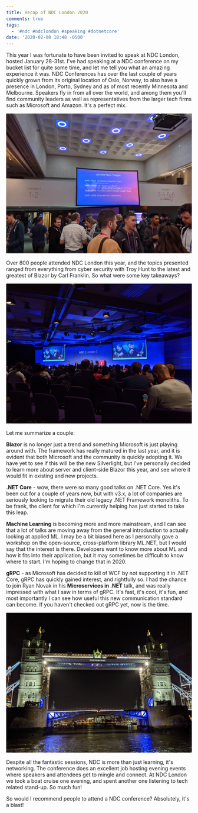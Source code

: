 ```yaml
---
title: Recap of NDC London 2020
comments: true
tags:
  - '#ndc #ndclondon #speaking #dotnetcore'
date: '2020-02-08 18:48 -0500'
---
```

This year I was fortunate to have been invited to speak at NDC London, hosted January 28-31st. I've had speaking at a NDC conference on my bucket list for quite some time, and let me tell you what an amazing experience it was. NDC Conferences has over the last couple of years quickly grown from its original location of Oslo, Norway, to also have a presence in London, Porto, Sydney and as of most recently Minnesota and Melbourne. Speakers fly in from all over the world, and among them you'll find community leaders as well as representatives from the larger tech firms such as Microsoft and Amazon. It's a perfect mix. 

![](/images/post-images/IMG_20200130_173307.jpg)

Over 800 people attended NDC London this year, and the topics presented ranged from everything from cyber security with Troy Hunt to the latest and greatest of Blazor by Carl Franklin. So what were some key takeaways?

![](/images/post-images/IMG_20200130_192145.jpg)

Let me summarize a couple:

**Blazor** is no longer just a trend and something Microsoft is just playing around with. The framework has really matured in the last year, and it is evident that both Microsoft and the community is quickly adopting it. We have yet to see if this will be the new Silverlight, but I've personally decided to learn more about server and client-side Blazor this year, and see where it would fit in existing and new projects.

**.NET Core** - wow, there were so many good talks on .NET Core. Yes it's been out for a couple of years now, but with v3.x, a lot of companies are seriously looking to migrate their old legacy .NET Framework monoliths. To be frank, the client for which I'm currently helping has just started to take this leap. 

**Machine Learning** is becoming more and more mainstream, and I can see that a lot of talks are moving away from the general introduction to actually looking at applied ML. I may be a bit biased here as I personally gave a workshop on the open-source, cross-platform library ML.NET, but I would say that the interest is there. Developers want to know more about ML and how it fits into their application, but it may sometimes be difficult to know where to start. I'm hoping to change that in 2020.

**gRPC** - as Microsoft has decided to kill of WCF by not supporting it in .NET Core, gRPC has quickly gained interest, and rightfully so. I had the chance to join Ryan Novak in his **Microservices in .NET** talk, and was really impressed with what I saw in terms of gRPC. It's fast, it's cool, it's fun, and most importantly I can see how useful this new communication standard can become. If you haven't checked out gRPC yet, now is the time.

![](/images/post-images/IMG_20200129_201024.jpg)

Despite all the fantastic sessions, NDC is more than just learning, it's networking. The conference does an excellent job hosting evening events where speakers and attendees get to mingle and connect. At NDC London we took a boat cruise one evening, and spent another one listening to tech related stand-up. So much fun!

So would I recommend people to attend a NDC conference? Absolutely, it's a blast!
